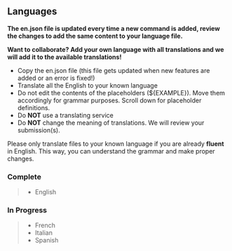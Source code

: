 ## Languages

**The en.json file is updated every time a new command is added, review the changes to add the same content to your language file.**

**Want to collaborate? Add your own language with all translations and we will add it to the available translations!**
- Copy the en.json file (this file gets updated when new features are added or an error is fixed!)
- Translate all the English to your known language
- Do not edit the contents of the placeholders (${EXAMPLE}). Move them accordingly for grammar purposes. Scroll down for placeholder definitions.
- Do **NOT** use a translating service
- Do **NOT** change the meaning of translations. We will review your submission(s).

Please only translate files to your known language if you are already **fluent** in English. This way, you can understand the grammar and make proper changes.

### Complete
> - English

### In Progress
> - French
> - Italian
> - Spanish
